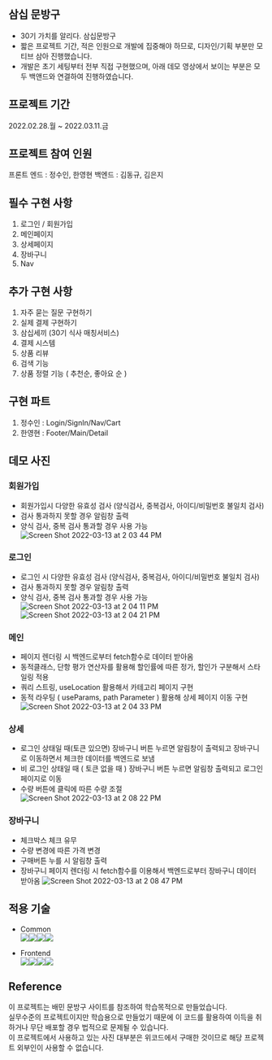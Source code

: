 ## 삼십 문방구
- 30기 가치를 알리다. 삼십문방구
- 짧은 프로젝트 기간, 적은 인원으로 개발에 집중해야 하므로, 디자인/기획 부분만 모티브 삼아 진행했습니다.
- 개발은 초기 세팅부터 전부 직접 구현했으며, 아래 데모 영상에서 보이는 부분은 모두 백앤드와 연결하여 진행하였습니다.

## 프로젝트 기간
2022.02.28.월 ~ 2022.03.11.금

## 프로젝트 참여 인원
프론트 엔드 : 정수인, 한영현
백엔드 : 김동규, 김은지

## 필수 구현 사항
1. 로그인 / 회원가입 
2. 메인페이지
3. 상세페이지 
4. 장바구니
5. Nav

## 추가 구현 사항
1. 자주 묻는 질문 구현하기
2. 실제 결제 구현하기
3. 삼십세끼 (30기 식사 매칭서비스)
4. 결제 시스템
5. 상품 리뷰
6. 검색 기능
7. 상품 정렬 기능 ( 추천순, 좋아요 순 )

## 구현 파트
1. 정수인 : Login/SignIn/Nav/Cart
2. 한영현 : Footer/Main/Detail

## 데모 사진
### 회원가입
- 회원가입시 다양한 유효성 검사 (양식검사, 중복검사, 아이디/비밀번호 불일치 검사)
- 검사 통과하지 못할 경우 알림창 출력
- 양식 검사, 중복 검사 통과할 경우 사용 가능
![Screen Shot 2022-03-13 at 2 03 44 PM](https://user-images.githubusercontent.com/88773996/158045999-2f652f56-9ecd-45bf-ab42-a0596d143b35.png)

### 로그인
- 로그인 시 다양한 유효성 검사 (양식검사, 중복검사, 아이디/비밀번호 불일치 검사)
- 검사 통과하지 못할 경우 알림창 출력
- 양식 검사, 중복 검사 통과할 경우 사용 가능
![Screen Shot 2022-03-13 at 2 04 11 PM](https://user-images.githubusercontent.com/88773996/158046001-eaf4bfad-0085-4ab1-91a4-a2dd0f4ca584.png)
![Screen Shot 2022-03-13 at 2 04 21 PM](https://user-images.githubusercontent.com/88773996/158046004-590c53c7-78c6-4c38-ad0b-563a7df88250.png)

### 메인
- 페이지 렌더링 시 백엔드로부터 fetch함수로 데이터 받아옴
- 동적클래스, 단항 평가 연산자를 활용해 할인률에 따른 정가, 할인가 구분해서 스타일링 적용
- 쿼리 스트링, useLocation 활용해서 카테고리 페이지 구현
- 동적 라우팅 ( useParams, path Parameter ) 활용해 상세 페이지 이동 구현
![Screen Shot 2022-03-13 at 2 04 33 PM](https://user-images.githubusercontent.com/88773996/158046007-cd188b29-cf60-413e-871f-4b64eb45280a.png)

### 상세
- 로그인 상태일 때(토큰 있으면) 장바구니 버튼 누르면 알림창이 출력되고 장바구니로 이동하면서 체크한 데이터를 백엔드로 보냄
- 비 로그인 상태일 때 ( 토큰 없을 때 ) 장바구니 버튼 누르면 알림창 출력되고 로그인 페이지로 이동
- 수량 버튼에 클릭에 따른 수량 조절
![Screen Shot 2022-03-13 at 2 08 22 PM](https://user-images.githubusercontent.com/88773996/158046012-43161a8d-08f9-46dd-a060-21f003f83618.png)

### 장바구니
- 체크박스 체크 유무
- 수량 변경에 따른 가격 변경
- 구매버튼 누를 시 알림창 출력
- 장바구니 페이지 렌더링 시 fetch함수를 이용해서 백엔드로부터 장바구니 데이터 받아옴
![Screen Shot 2022-03-13 at 2 08 47 PM](https://user-images.githubusercontent.com/88773996/158046022-2fcae8a7-5f4b-49b7-aeff-988a2e62bd45.png)

## 적용 기술
- Common<br>
<img src="https://img.shields.io/badge/github-181717?style=for-the-badge&logo=github&logoColor=white"><img src="https://img.shields.io/badge/git-F05032?style=for-the-badge&logo=git&logoColor=white"><img src="https://img.shields.io/badge/Trello-%23026AA7.svg?style=for-the-badge&logo=Trello&logoColor=white"><img src="https://img.shields.io/badge/Slack-4A154B?style=for-the-badge&logo=slack&logoColor=white">

- Frontend<br>
<img src="https://img.shields.io/badge/html5-E34F26?style=for-the-badge&logo=html5&logoColor=white"><img src="https://img.shields.io/badge/css-1572B6?style=for-the-badge&logo=css3&logoColor=white"><img src="https://img.shields.io/badge/javascript-F7DF1E?style=for-the-badge&logo=javascript&logoColor=black"><img src="https://img.shields.io/badge/react-61DAFB?style=for-the-badge&logo=react&logoColor=black">


## Reference
이 프로젝트는 배민 문방구 사이트를 참조하여 학습목적으로 만들었습니다.<br>
실무수준의 프로젝트이지만 학습용으로 만들었기 때문에 이 코드를 활용하여 이득을 취하거나 무단 배포할 경우 법적으로 문제될 수 있습니다.<br>
이 프로젝트에서 사용하고 있는 사진 대부분은 위코드에서 구매한 것이므로 해당 프로젝트 외부인이 사용할 수 없습니다.
